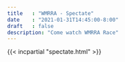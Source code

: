 ```yaml
---
title   : "WMRRA - Spectate"
date    : "2021-01-31T14:45:00-8:00"
draft   : false
description: "Come watch WMRRA Race"
---
```


{{< incpartial "spectate.html" >}}
